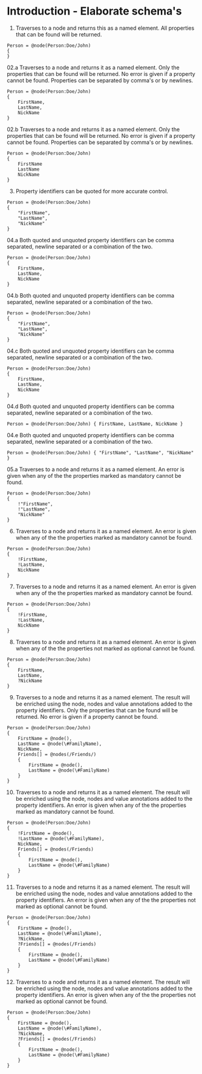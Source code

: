 ﻿# Introduction - Elaborate schema's

01. Traverses to a node and returns this as a named element.
All properties that can be found will be returned.
```gcl
Person = @node(Person:Doe/John)
{
}
```

02.a Traverses to a node and returns it as a named element.
Only the properties that can be found will be returned. No error is given if a property cannot be found.
Properties can be separated by comma's or by newlines.
```gcl
Person = @node(Person:Doe/John)
{
    FirstName,
    LastName,
    NickName
}
```

02.b Traverses to a node and returns it as a named element.
Only the properties that can be found will be returned. No error is given if a property cannot be found.
Properties can be separated by comma's or by newlines.
```gcl
Person = @node(Person:Doe/John)
{
    FirstName
    LastName
    NickName
}
```

03. Property identifiers can be quoted for more accurate control.
```gcl
Person = @node(Person:Doe/John)
{
    "FirstName",
    "LastName",
    "NickName"
}
```

04.a Both quoted and unquoted property identifiers can be comma separated, newline separated or a combination of the two.
```gcl
Person = @node(Person:Doe/John)
{
    FirstName,
    LastName,
    NickName
}
```

04.b Both quoted and unquoted property identifiers can be comma separated, newline separated or a combination of the two.
```gcl
Person = @node(Person:Doe/John)
{
    "FirstName",
    "LastName",
    "NickName"
}
```

04.c Both quoted and unquoted property identifiers can be comma separated, newline separated or a combination of the two.
```gcl
Person = @node(Person:Doe/John)
{
    FirstName,
    LastName,
    NickName
}
```

04.d Both quoted and unquoted property identifiers can be comma separated, newline separated or a combination of the two.
```gcl
Person = @node(Person:Doe/John) { FirstName, LastName, NickName }
```

04.e Both quoted and unquoted property identifiers can be comma separated, newline separated or a combination of the two.
```gcl
Person = @node(Person:Doe/John) { "FirstName", "LastName", "NickName" }
```

05.a Traverses to a node and returns it as a named element.
An error is given when any of the the properties marked as mandatory cannot be found.
```gcl
Person = @node(Person:Doe/John)
{
    !"FirstName",
    !"LastName",
    "NickName"
}
```

06. Traverses to a node and returns it as a named element.
An error is given when any of the the properties marked as mandatory cannot be found.
```gcl
Person = @node(Person:Doe/John)
{
    !FirstName,
    !LastName,
    NickName
}
```

07. Traverses to a node and returns it as a named element.
An error is given when any of the the properties marked as mandatory cannot be found.
```gcl
Person = @node(Person:Doe/John)
{
    !FirstName,
    !LastName,
    NickName
}
```

08. Traverses to a node and returns it as a named element.
An error is given when any of the the properties not marked as optional cannot be found.
```gcl
Person = @node(Person:Doe/John)
{
    FirstName,
    LastName,
    ?NickName
}
```

09. Traverses to a node and returns it as a named element.
The result will be enriched using the node, nodes and value annotations added to the property identifiers.
Only the properties that can be found will be returned. No error is given if a property cannot be found.
```gcl
Person = @node(Person:Doe/John)
{
    FirstName = @node(),
    LastName = @node(\#FamilyName),
    NickName,
    Friends[] = @nodes(/Friends/)
    {
        FirstName = @node(),
        LastName = @node(\#FamilyName)
    }
}
```

10. Traverses to a node and returns it as a named element.
The result will be enriched using the node, nodes and value annotations added to the property identifiers.
An error is given when any of the the properties marked as mandatory cannot be found.
```gcl
Person = @node(Person:Doe/John)
{
    !FirstName = @node(),
    !LastName = @node(\#FamilyName),
    NickName,
    Friends[] = @nodes(/Friends)
    {
        FirstName = @node(),
        LastName = @node(\#FamilyName)
    }
}
```

11. Traverses to a node and returns it as a named element.
The result will be enriched using the node, nodes and value annotations added to the property identifiers.
An error is given when any of the the properties not marked as optional cannot be found.
```gcl
Person = @node(Person:Doe/John)
{
    FirstName = @node(),
    LastName = @node(\#FamilyName),
    ?NickName,
    ?Friends[] = @nodes(/Friends)
    {
        FirstName = @node(),
        LastName = @node(\#FamilyName)
    }
}
```

12. Traverses to a node and returns it as a named element.
The result will be enriched using the node, nodes and value annotations added to the property identifiers.
An error is given when any of the the properties not marked as optional cannot be found.
```gcl
Person = @node(Person:Doe/John)
{
    FirstName = @node(),
    LastName = @node(\#FamilyName),
    ?NickName,
    ?Friends[] = @nodes(/Friends)
    {
        FirstName = @node(),
        LastName = @node(\#FamilyName)
    }
}
```
